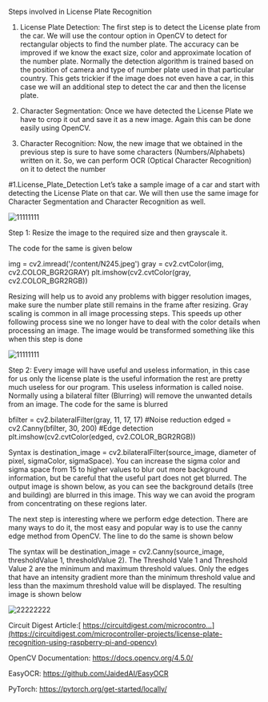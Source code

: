 Steps involved in License Plate Recognition
1. License Plate Detection: The first step is to detect the License plate from the car. We will use the contour option in OpenCV to detect for rectangular objects to find the number plate. The accuracy can be improved if we know the exact size, color and approximate location of the number plate. Normally the detection algorithm is trained based on the position of camera and type of number plate used in that particular country. This gets trickier if the image does not even have a car, in this case we will an additional step to detect the car and then the license plate.

2. Character Segmentation: Once we have detected the License Plate we have to crop it out and save it as a new image. Again this can be done easily using OpenCV.

3. Character Recognition: Now, the new image that we obtained in the previous step is sure to have some characters (Numbers/Alphabets) written on it. So, we can perform OCR (Optical Character Recognition) on it to detect the number

#1.License_Plate_Detection
Let’s take a sample image of a car and start with detecting the License Plate on that car. We will then use the same image for Character Segmentation and Character Recognition as well.

![11111111](https://github.com/RAGISHIVANAND/vehicle-number-plate-recognition/assets/126608984/b3b6a686-d1a6-4a64-95bc-997594dc04ab)

Step 1: Resize the image to the required size and then grayscale it.

The code for the same is given below

img = cv2.imread('/content/N245.jpeg')
gray = cv2.cvtColor(img, cv2.COLOR_BGR2GRAY)
plt.imshow(cv2.cvtColor(gray, cv2.COLOR_BGR2RGB))


Resizing will help us to avoid any problems with bigger resolution images, make sure the number plate still remains in the frame after resizing. Gray scaling is common in all image processing steps. This speeds up other following process sine we no longer have to deal with the color details when processing an image. The image would be transformed something like this when this step is done

![11111111](https://github.com/RAGISHIVANAND/vehicle-number-plate-recognition/assets/126608984/b3b6a686-d1a6-4a64-95bc-997594dc04ab)

Step 2: Every image will have useful and useless information, in this case for us only the license plate is the useful information the rest are pretty much useless for our program. This useless information is called noise. Normally using a bilateral filter (Blurring) will remove the unwanted details from an image. The code for the same is blurred


bfilter = cv2.bilateralFilter(gray, 11, 17, 17) #Noise reduction
edged = cv2.Canny(bfilter, 30, 200) #Edge detection
plt.imshow(cv2.cvtColor(edged, cv2.COLOR_BGR2RGB))


Syntax is destination_image = cv2.bilateralFilter(source_image, diameter of pixel, sigmaColor, sigmaSpace). You can increase the sigma color and sigma space from 15 to higher values to blur out more background information, but be careful that the useful part does not get blurred. The output image is shown below, as you can see the background details (tree and building) are blurred in this image. This way we can avoid the program from concentrating on these regions later.

The next step is interesting where we perform edge detection. There are many ways to do it, the most easy and popular way is to use the canny edge method from OpenCV. The line to do the same is shown below

The syntax will be destination_image = cv2.Canny(source_image, thresholdValue 1, thresholdValue 2). The Threshold Vale 1 and Threshold Value 2 are the minimum and maximum threshold values. Only the edges that have an intensity gradient more than the minimum threshold value and less than the maximum threshold value will be displayed. The resulting image is shown below

![22222222](https://github.com/RAGISHIVANAND/vehicle-number-plate-recognition/assets/126608984/5760025c-214f-4a8d-9978-1a781690a99f)






Circuit Digest Article:[ https://circuitdigest.com/microcontro...](https://circuitdigest.com/microcontroller-projects/license-plate-recognition-using-raspberry-pi-and-opencv)


OpenCV Documentation: https://docs.opencv.org/4.5.0/

EasyOCR: https://github.com/JaidedAI/EasyOCR


PyTorch: https://pytorch.org/get-started/locally/
